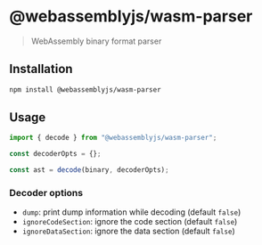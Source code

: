 # @webassemblyjs/wasm-parser

> WebAssembly binary format parser

## Installation

```sh
npm install @webassemblyjs/wasm-parser
```

## Usage

```js
import { decode } from "@webassemblyjs/wasm-parser";

const decoderOpts = {};

const ast = decode(binary, decoderOpts);
```

### Decoder options

- `dump`: print dump information while decoding (default `false`)
- `ignoreCodeSection`: ignore the code section (default `false`)
- `ignoreDataSection`: ignore the data section (default `false`)

